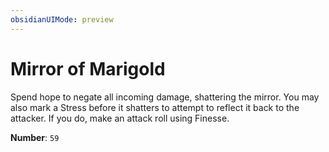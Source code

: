 ```yaml
---
obsidianUIMode: preview
---
```

# Mirror of Marigold

Spend hope to negate all incoming damage, shattering the mirror. You may also mark a Stress before it shatters to attempt to reflect it back to the attacker. If you do, make an attack roll using Finesse.

**Number**: `59`